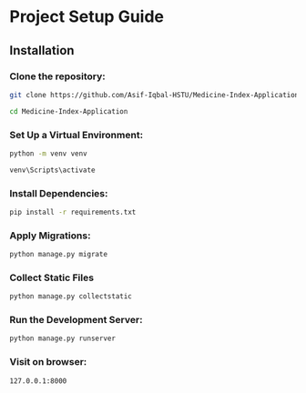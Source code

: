 # Project Setup Guide
## Installation
### Clone the repository:
  ```bash
  git clone https://github.com/Asif-Iqbal-HSTU/Medicine-Index-Application
  ```
  ```bash
  cd Medicine-Index-Application
  ```
### Set Up a Virtual Environment:
  ```bash
  python -m venv venv
  ```
  
  ```bash
  venv\Scripts\activate
  ```
### Install Dependencies:
  ```bash
  pip install -r requirements.txt
  ```
### Apply Migrations:
  ```bash
  python manage.py migrate
  ```
### Collect Static Files
  ```bash
  python manage.py collectstatic
  ```
### Run the Development Server:
  ```bash
  python manage.py runserver
  ```
### Visit on browser:
  ```bash
  127.0.0.1:8000
  ```
